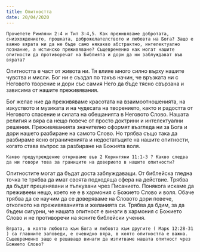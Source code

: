 ```yaml
---
title: Опитността
date: 20/04/2020
---
```


`Прочетете Римляни 2:4 и Тит 3:4,5. Как преживяваме добротата, снизхождението, прошката, доброжелателството и любовта на Бога? Защо е важно вярата ни да не бъде само някакво абстрактно, интелектуално познание, а истинско преживяване? Същевременно как могат нашите опитности да противоречат на Библията и дори да ни заблуждават във вярата?`

Опитността е част от живота ни. Тя влияе много силно върху нашите чувства и мисли. Бог ни е създал по такъв начин, че връзката ни с Неговото творение и дори със самия Него да бъде тясно свързана и зависима от нашите преживявания.

Бог желае ние да преживяваме красотата на взаимоотношенията, на изкуството и музиката и на чудесата на творението, както и радостта от Неговото спасение и силата на обещанията в Неговото Слово. Нашата религия и вяра са нещо повече от просто доктрини и интелектуални решения. Преживяванията значително оформят възгледа ни за Бога и дори нашето разбиране на самото Слово. Но трябва също така да разбираме ясно ограниченията и недостатъците на нашите опитности, когато става въпрос за разбиране на Божията воля.

`Какво предупреждение откриваме във 2 Коринтяни 11:1-3 ? Какво следва да ни говори това за границите на доверието в нашите опитности?`

Опитностите могат да бъдат доста заблуждаващи. От библейска гледна точка те трябва да имат своята подходяща сфера на действие. Трябва да бъдат преценявани и тълкувани чрез Писанието. Понякога искаме да преживеем нещо, което не е в хармония с Божието Слово и воля. Обаче трябва да се научим да се доверяваме на Словото дори повече, отколкото на преживяванията и желанията си. Трябва да бдим, за да бъдем сигурни, че нашата опитност е винаги в хармония с Божието Слово и не противоречи на ясните библейски учения.

`Вярата, в която любовта към Бога и любовта към другите ( Марк 12:28-31 ) са главните заповеди, е очевидно вяра, в която опитността е важна. Същевременно защо е решаващо винаги да изпитваме нашата опитност чрез Божието Слово?`
